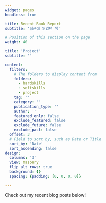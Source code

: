 ```yaml
---
widget: pages
headless: true 

title: Recent Book Report
subtitle: '최근에 읽었던 책'

# Position of this section on the page
weight: 40

title: 'Project'
subtitle: ''

content:
  filters:
    # The folders to display content from
    folders:
      - hardskills
      - softskills
      - project
    tag: ''
    category: ''
    publication_type: ''
    author: ''
    featured_only: false
    exclude_featured: false
    exclude_future: false
    exclude_past: false
  offset: 3
  # Field to sort by, such as Date or Title
  sort_by: 'Date'
  sort_ascending: false
design:
  columns: '3'
  view: masonry
  flip_alt_rows: true
  background: {}
  spacing: {padding: [0, 0, 0, 0]}

---
```


Check out my recent blog posts below!
